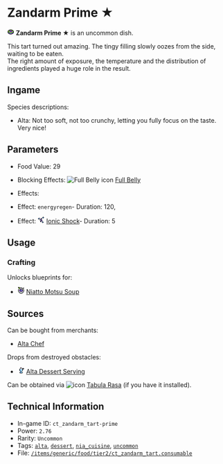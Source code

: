 # Zandarm Prime ★

<img src="https://raw.githubusercontent.com/Ceterai/Enternia/main/items/generic/food/tier2/ct_zandarm_tart.png" alt="Zandarm Prime ★ icon" loading="lazy" height="16px" width="auto" /> **Zandarm Prime ★** is an uncommon dish.

This tart turned out amazing. The tingy filling slowly oozes from the side, waiting to be eaten.  
The right amount of exposure, the temperature and the distribution of ingredients played a huge role in the result.

## Ingame

Species descriptions:

- Alta: Not too soft, not too crunchy, letting you fully focus on the taste. Very nice!

## Parameters

- Food Value: 29
- Blocking Effects: <img src="https://starbounder.org/mediawiki/images/6/60/Status_Well_Fed.png" alt="Full Belly icon" loading="lazy" height="16px" width="16px" /> [Full Belly](https://starbounder.org/Full_Belly)
- Effects: 

- Effect: `energyregen`- Duration: 120, 

- Effect: <img src="https://raw.githubusercontent.com/Ceterai/Enternia/main/stats/effects/ct_ionic_shock.png" alt="Ionic Shock icon" loading="lazy" height="16px" width="auto" /> [Ionic Shock](https://ceterai.github.io/MyEnternia/Wiki/IonicShock)- Duration: 5

## Usage

### Crafting

Unlocks blueprints for:

- <img src="https://raw.githubusercontent.com/Ceterai/Enternia/main/items/generic/food/tier3/ct_niatto_motsu.png" alt="Niatto Motsu Soup icon" loading="lazy" height="16px" width="auto" /> [Niatto Motsu Soup](https://ceterai.github.io/MyEnternia/Wiki/NiattoMotsuSoup)

## Sources

Can be bought from merchants:

- [Alta Chef](https://ceterai.github.io/MyEnternia/Wiki/AltaChef)

Drops from destroyed obstacles:

- <img src="https://raw.githubusercontent.com/Ceterai/Enternia/main/objects/alta/special/food/dessert/icon.png" alt="Alta Dessert Serving icon" loading="lazy" height="16px" width="auto" /> [Alta Dessert Serving](https://ceterai.github.io/MyEnternia/Wiki/AltaDessertServing)

Can be obtained via <img src="https://steamuserimages-a.akamaihd.net/ugc/263843960696222713/3EC9A7C005541F7D577EBCB8C5736B4EFC9973D6/" alt="icon" width="8" height="12"/> [Tabula Rasa](https://community.playstarbound.com/resources/the-tabula-rasa.3222/) (if you have it installed).

## Technical Information

- In-game ID: `ct_zandarm_tart-prime`
- Power: `2.76`
- Rarity: `Uncommon`
- Tags: [`alta`](https://ceterai.github.io/MyEnternia/Wiki/Tags/Alta), [`dessert`](https://ceterai.github.io/MyEnternia/Wiki/Tags/Dessert), [`nia_cuisine`](https://ceterai.github.io/MyEnternia/Wiki/Tags/NiaCuisine), [`uncommon`](https://ceterai.github.io/MyEnternia/Wiki/Tags/Uncommon)
- File: [`/items/generic/food/tier2/ct_zandarm_tart.consumable`](https://github.com/Ceterai/Enternia/blob/main/items/generic/food/tier2/ct_zandarm_tart.consumable)
